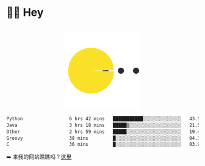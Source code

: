 
# 👋🏻 Hey
<div align="center">
	<br>
	<img src="https://raw.githubusercontent.com/Aniket965/Aniket965/master/pacman.svg?sanitize=true" width="200" height="200">
	<br>
</div>

<!--START_SECTION:waka-->

```txt
Python                 6 hrs 42 mins   ███████████░░░░░░░░░░░░░░   43.53 %
Java                   3 hrs 18 mins   █████▒░░░░░░░░░░░░░░░░░░░   21.53 %
Other                  2 hrs 59 mins   █████░░░░░░░░░░░░░░░░░░░░   19.44 %
Groovy                 38 mins         █░░░░░░░░░░░░░░░░░░░░░░░░   04.19 %
C                      36 mins         █░░░░░░░░░░░░░░░░░░░░░░░░   03.90 %
```

<!--END_SECTION:waka-->

 ➡️  来我的网站瞧瞧吗？[这里](https://www.shaolongfei.com)
